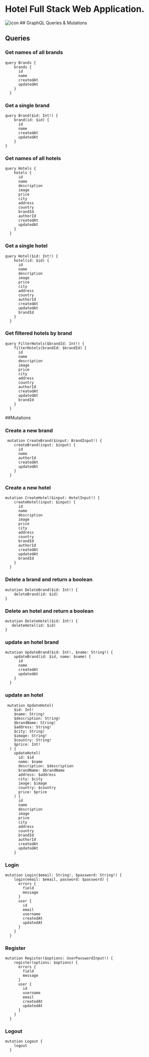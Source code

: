 # Hotel Full Stack Web Application.

<img src="https://res.cloudinary.com/chuksmbanaso/image/upload/v1670736915/media/User/images/Screenshot_295_jy160t.png" title="icon" alt="icon">
## GraphQL Queries & Mutations

## Queries

### Get names of all brands

```
query Brands {
    brands {
      id
      name
      createdAt
      updatedAt
    }
  }
```

### Get a single brand

```
query Brand($id: Int!) {
    brand(id: $id) {
      id
      name
      createdAt
      updatedAt
    }
}
```

### Get names of all hotels

```
query Hotels {
    hotels {
      id
      name
      description
      image
      price
      city
      address
      country
      brandId
      authorId
      createdAt
      updatedAt
    }
  }

```

### Get a single hotel

```
query Hotel($id: Int!) {
    hotel(id: $id) {
      id
      name
      description
      image
      price
      city
      address
      country
      authorId
      createdAt
      updatedAt
      brandId
    }
  }

```

### Get filtered hotels by brand

```
query FilterHotels($brandId: Int!) {
    filterHotels(brandId: $brandId) {
      id
      name
      description
      image
      price
      city
      address
      country
      authorId
      createdAt
      updatedAt
      brandId
    }
  }

```

##Mutations

### Create a new brand

```
 mutation CreateBrand($input: BrandInput!) {
    createBrand(input: $input) {
      id
      name
      authorId
      createdAt
      updatedAt
    }
  }

```

### Create a new hotel

```
mutation CreateHotel($input: HotelInput!) {
    createHotel(input: $input) {
      id
      name
      description
      image
      price
      city
      address
      country
      brandId
      authorId
      createdAt
      updatedAt
      brandId
    }
  }

```

### Delete a brand and return a boolean

```
mutation DeleteBrand($id: Int!) {
    deleteBrand(id: $id)
}

```

### Delete an hotel and return a boolean

```
mutation DeleteHotel($id: Int!) {
   deleteHotel(id: $id)
}

```

### update an hotel brand

```
mutation UpdateBrand($id: Int!, $name: String!) {
    updateBrand(id: $id, name: $name) {
      id
      name
      createdAt
      updatedAt
    }
  }

```

### update an hotel

```
 mutation UpdateHotel(
    $id: Int!
    $name: String!
    $description: String!
    $brandName: String!
    $address: String!
    $city: String!
    $image: String!
    $country: String!
    $price: Int!
  ) {
    updateHotel(
      id: $id
      name: $name
      description: $description
      brandName: $brandName
      address: $address
      city: $city
      image: $image
      country: $country
      price: $price
    ) {
      id
      name
      description
      image
      price
      city
      address
      country
      brandId
      authorId
      createdAt
      updatedAt
    }
```

### Login

```
mutation Login($email: String!, $password: String!) {
    login(email: $email, password: $password) {
      errors {
        field
        message
      }
      user {
        id
        email
        username
        createdAt
        updatedAt
      }
    }
  }

```

### Register

```
mutation Register($options: UserPasswordInput!) {
    register(options: $options) {
      errors {
        field
        message
      }
      user {
        id
        username
        email
        createdAt
        updatedAt
      }
    }
  }

```

### Logout

```
mutation Logout {
    logout
  }

```
